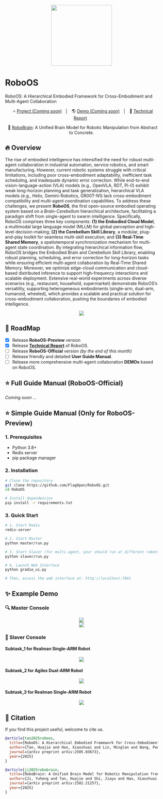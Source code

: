 <div align="center">
<img src="./assets/logo.png" width="200"/>
</div>

# RoboOS
RoboOS: A Hierarchical Embodied Framework for Cross-Embodiment and Multi-Agent Collaboration

<p align="center">
    </a>&nbsp&nbsp⭐️ <a href="">Project (Coming soon)</a></a>&nbsp&nbsp │ &nbsp&nbsp🌎 <a href="">Demo (Coming soon)</a>&nbsp&nbsp │ &nbsp&nbsp📑 <a href="https://arxiv.org/abs/2505.03673">Technical Report</a>&nbsp&nbsp </a>
</p>

<p align="center">
</a>&nbsp&nbsp🤖 <a href="https://github.com/FlagOpen/RoboBrain/">RoboBrain</a>: A Unified Brain Model for Robotic Manipulation from Abstract to Concrete.
</p>

## 🔥 Overview
The rise of embodied intelligence has intensified the need for robust multi-agent collaboration in industrial automation, service robotics, and smart manufacturing. However, current robotic systems struggle with critical limitations, including poor cross-embodiment adaptability, inefficient task scheduling, and inadequate dynamic error correction. While end-to-end vision-language-action (VLA) models (e.g., OpenVLA, RDT, Pi-0) exhibit weak long-horizon planning and task generalization, hierarchical VLA models (e.g., Helix, Gemini-Robotics, GR00T-N1) lack cross-embodiment compatibility and multi-agent coordination capabilities.
To address these challenges, we present **RoboOS**, the first open-source embodied operating system based on a *Brain-Cerebellum* hierarchical architecture, facilitating a paradigm shift from single-agent to swarm intelligence. Specifically, RoboOS comprises three key components: **(1) the Embodied Cloud Model**, a multimodal large language model (MLLM) for global perception and high-level decision-making;  **(2) the Cerebellum Skill Library**, a modular, plug-and-play toolkit for seamless multi-skill execution; and  **(3) Real-Time Shared Memory**, a spatiotemporal synchronization mechanism for multi-agent state coordination. By integrating hierarchical information flow, RoboOS bridges the Embodied Brain and Cerebellum Skill Library, enabling robust planning, scheduling, and error correction for long-horizon tasks while ensuring efficient multi-agent collaboration by Real-Time Shared Memory. Moreover, we optimize edge-cloud communication and cloud-based distributed inference to support high-frequency interactions and scalable deployment.
Extensive real-world experiments across diverse scenarios (e.g., restaurant, household, supermarket) demonstrate RoboOS’s versatility, supporting heterogeneous embodiments (single-arm, dual-arm, humanoid, wheeled), which provides a scalable and practical solution for cross-embodiment collaboration, pushing the boundaries of embodied intelligence.
<div align="center">
<img src="./assets/overview.png" />
</div>


## <a id="RoadMap"> 🎯 RoadMap</a>
- [x] Release **RoboOS-Preview** version
- [x] Release **[Technical Report](https://arxiv.org/abs/2505.03673)** of RoboOS.
- [ ] Release **RoboOS-​Official** version *(by the end of this month)*
- [ ] Release friendly and detailed **User Guide Manual**​.
- [ ] Release more comprehensive multi-agent collaboration **DEMOs** based on RoboOS​.

## <a id="Manual"> ⭐️ Full Guide Manual (RoboOS-Official)
*Coming soon ...*


## <a id="Manual"> ⭐️ Simple Guide Manual (Only for RoboOS-Preview)</a>

### 1. Prerequisites

- Python 3.8+
- Redis server
- pip package manager

### 2. Installation

```bash
# Clone the repository
git clone https://github.com/FlagOpen/RoboOS.git
cd RoboOS

# Install dependencies
pip install -r requirements.txt

```

### 3. Quick Start
```bash
# 1. Start Redis
redis-server

# 2. Start Master
python master/run.py

# 3. Start Slaver (for multi-agent, your should run at different robots respectively)
python slaver/run.py

# 4. Launch Web Interface
python gradio_ui.py

# Then, access the web interface at: http://localhost:7861
```

## ✨ Example Demo

### 🔍 Master Console

<div align="center">
<img src="./assets/master_example_0.png" />
</div>

<div align="center">
<img src="./assets/master_example_1.png" />
</div>

### 🤖 Slaver Console

#### Subtask_1 for Realman Single-ARM Robot

<div align="center">
<img src="./assets/slaver_subtask_1.png" />
</div>


#### Subtask_2 for Agilex Dual-ARM Robot

<div align="center">
<img src="./assets/slaver_subtask_2.png" />
</div>


#### Subtask_3 for Realman Single-ARM Robot

<div align="center">
<img src="./assets/slaver_subtask_3.png" />
</div>


## <a id="Citation"> 📑 Citation</a> 
If you find this project useful, welcome to cite us.
```bib
@article{tan2025roboos,
  title={RoboOS: A Hierarchical Embodied Framework for Cross-Embodiment and Multi-Agent Collaboration}, 
  author={Tan, Huajie and Hao, Xiaoshuai and Lin, Minglan and Wang, Pengwei and Lyu, Yaoxu and Cao, Mingyu and Wang, Zhongyuan and Zhang, Shanghang},
  journal={arXiv preprint arXiv:2505.03673},
  year={2025}
}

@article{ji2025robobrain,
  title={RoboBrain: A Unified Brain Model for Robotic Manipulation from Abstract to Concrete},
  author={Ji, Yuheng and Tan, Huajie and Shi, Jiayu and Hao, Xiaoshuai and Zhang, Yuan and Zhang, Hengyuan and Wang, Pengwei and Zhao, Mengdi and Mu, Yao and An, Pengju and others},
  journal={arXiv preprint arXiv:2502.21257},
  year={2025}
}
```